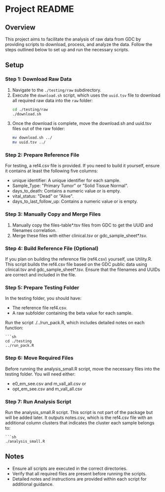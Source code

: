 # Project README

## Overview

This project aims to facilitate the analysis of raw data from GDC by providing scripts to download, process, and analyze the data. Follow the steps outlined below to set up and run the necessary scripts.

## Setup

### Step 1: Download Raw Data

1. Navigate to the `./testing/raw` subdirectory.
2. Execute the `download.sh` script, which uses the `uuid.tsv` file to download all required raw data into the `raw` folder:
   ```sh
   cd ./testing/raw
   ./download.sh
3. Once the download is complete, move the download.sh and uuid.tsv files out of the raw folder:
    ```sh
    mv download.sh ../
    mv uuid.tsv ../

### Step 2: Prepare Reference File
For testing, a ref4.csv file is provided. If you need to build it yourself, ensure it contains at least the following five columns:

- unique identifier: A unique identifier for each sample.
- Sample_Type: "Primary Tumor" or "Solid Tissue Normal".
- days_to_death: Contains a numeric value or is empty.
- vital_status: "Dead" or "Alive".
- days_to_last_follow_up: Contains a numeric value or is empty.

### Step 3: Manually Copy and Merge Files
1. Manually copy the files-table*.tsv files from GDC to get the UUID and filenames correlation.
2. Merge these files with either clinical.tsv or gdc_sample_sheet*.tsv.

### Step 4: Build Reference File (Optional)
If you plan on building the reference file (ref4.csv) yourself, use Utility.R. This script builds the ref4.csv file based on the GDC public data using clinical.tsv and gdc_sample_sheet*.tsv. Ensure that the filenames and UUIDs are correct and included in the file.

### Step 5: Prepare Testing Folder
In the testing folder, you should have:

- The reference file ref4.csv.
- A raw subfolder containing the beta value for each sample.

Run the script ./../run_pack.R, which includes detailed notes on each function:

    ```sh
    cd ./testing
    ../run_pack.R


### Step 6: Move Required Files
Before running the analysis_small.R script, move the necessary files into the testing folder. You will need either:

- e0_em_see.csv and m_vall_all.csv
or
- opt_em_see.csv and m_vall_all.csv

### Step 7: Run Analysis Script
Run the analysis_small.R script. This script is not part of the package but will be added later. It outputs notes.csv, which is the ref4.csv file with an additional column clusters that indicates the cluster each sample belongs to:

    ```sh
    ./analysis_small.R


## Notes
- Ensure all scripts are executed in the correct directories.
- Verify that all required files are present before running the scripts.
- Detailed notes and instructions are provided within each script for additional guidance.
